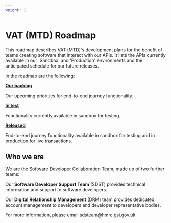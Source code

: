 ```yaml
---
weight: 1
---
```


# VAT (MTD) Roadmap

This roadmap describes VAT (MTD)'s development plans for the benefit of teams creating software that interact with our APIs. It lists the APIs currently available in our 'Sandbox' and 'Production' environments and the anticipated schedule for our future releases.

In the roadmap are the following:

**[Our backlog](documentation/backlog.html#backlog)**

Our upcoming priorities for end-to-end journey functionality.

**[In test](documentation/in-test.html#in-test)**

Functionality currently available in sandbox for testing.

**[Released](documentation/released.html#released)**

End-to-end journey functionality available in sandbox for testing and in production for live transactions.


## Who we are

We are the Software Developer Collaboration Team, made up of two further teams:

Our **Software Developer Support Team** (SDST) provides technical information and support to software developers.

Our **Digital Relationship Management** (DRM) team provides dedicated account management to developers and developer representative bodies.

For more information, please email <a href="mailto:sdsteam@hmrc.gsi.gov.uk?Subject=Roadmap%20enquiry">sdsteam@hmrc.gsi.gov.uk</a>
